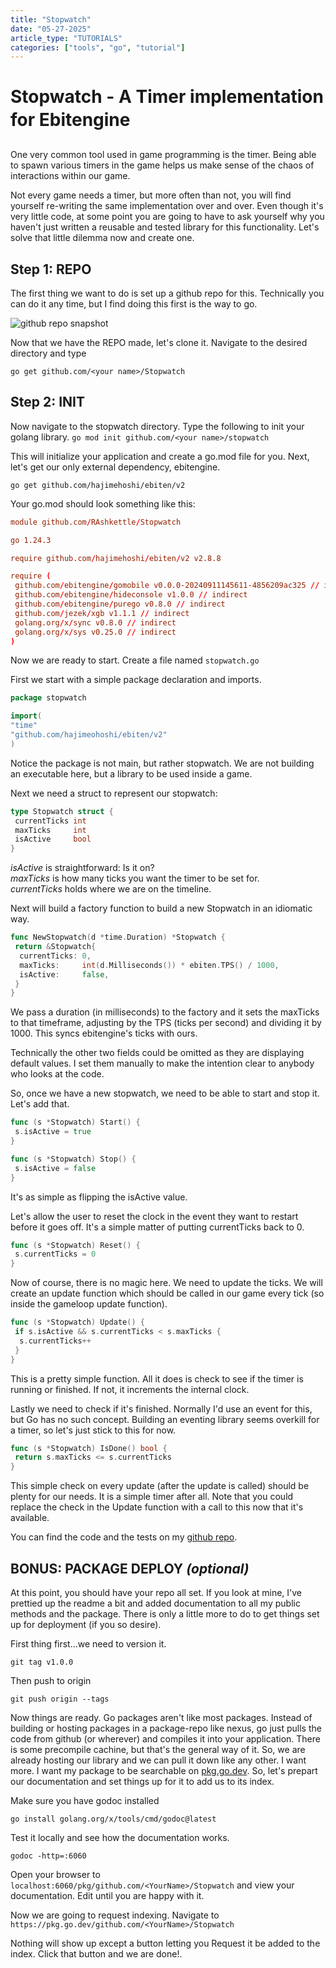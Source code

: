 ```yaml
---
title: "Stopwatch"
date: "05-27-2025"
article_type: "TUTORIALS"
categories: ["tools", "go", "tutorial"]
---
```


# Stopwatch - A Timer implementation for Ebitengine

One very common tool used in game programming is the timer. Being able to spawn various timers in the game helps us make sense of the chaos of interactions within our game.

Not every game needs a timer, but more often than not, you will find yourself re-writing the same implementation over and over. Even though it's very little code, at some point you are going to have to ask yourself why you haven't just written a reusable and tested library for this functionality. Let's solve that little dilemma now and create one.

## Step 1: REPO

The first thing we want to do is set up a github repo for this. Technically you can do it any time, but I find doing this first is the way to go.

![github repo snapshot](stopwatch-repo.png)

Now that we have the REPO made, let's clone it. Navigate to the desired directory and type

`go get github.com/<your name>/Stopwatch`

## Step 2: INIT

Now navigate to the stopwatch directory. Type the following to init your golang library.
`go mod init github.com/<your name>/stopwatch`

This will initialize your application and create a go.mod file for you.
Next, let's get our only external dependency, ebitengine.

`go get github.com/hajimehoshi/ebiten/v2`

Your go.mod should look something like this:

```toml
module github.com/RAshkettle/Stopwatch

go 1.24.3

require github.com/hajimehoshi/ebiten/v2 v2.8.8

require (
 github.com/ebitengine/gomobile v0.0.0-20240911145611-4856209ac325 // indirect
 github.com/ebitengine/hideconsole v1.0.0 // indirect
 github.com/ebitengine/purego v0.8.0 // indirect
 github.com/jezek/xgb v1.1.1 // indirect
 golang.org/x/sync v0.8.0 // indirect
 golang.org/x/sys v0.25.0 // indirect
)
```

Now we are ready to start. Create a file named `stopwatch.go`

First we start with a simple package declaration and imports.

```go
package stopwatch

import(
"time"
"github.com/hajimeohoshi/ebiten/v2"
)
```

Notice the package is not main, but rather stopwatch. We are not building an executable here, but a library to be used inside a game.

Next we need a struct to represent our stopwatch:

```go
type Stopwatch struct {
 currentTicks int
 maxTicks     int
 isActive     bool
}
```

_isActive_ is straightforward: Is it on?  
_maxTicks_ is how many ticks you want the timer to be set for.  
_currentTicks_ holds where we are on the timeline.

Next will build a factory function to build a new Stopwatch in an idiomatic way.

```go
func NewStopwatch(d *time.Duration) *Stopwatch {
 return &Stopwatch{
  currentTicks: 0,
  maxTicks:     int(d.Milliseconds()) * ebiten.TPS() / 1000,
  isActive:     false,
 }
}
```

We pass a duration (in milliseconds) to the factory and it sets the maxTicks to that timeframe, adjusting by the TPS (ticks per second) and dividing it by 1000. This syncs ebitengine's ticks with ours.

Technically the other two fields could be omitted as they are displaying default values. I set them manually to make the intention clear to anybody who looks at the code.

So, once we have a new stopwatch, we need to be able to start and stop it. Let's add that.

```go
func (s *Stopwatch) Start() {
 s.isActive = true
}

func (s *Stopwatch) Stop() {
 s.isActive = false
}
```

It's as simple as flipping the isActive value.

Let's allow the user to reset the clock in the event they want to restart before it goes off. It's a simple matter of putting currentTicks back to 0.

```go
func (s *Stopwatch) Reset() {
 s.currentTicks = 0
}

```

Now of course, there is no magic here. We need to update the ticks. We will create an update function which should be called in our game every tick (so inside the gameloop update function).

```go
func (s *Stopwatch) Update() {
 if s.isActive && s.currentTicks < s.maxTicks {
  s.currentTicks++
 }
}
```

This is a pretty simple function. All it does is check to see if the timer is running or finished. If not, it increments the internal clock.

Lastly we need to check if it's finished. Normally I'd use an event for this, but Go has no such concept. Building an eventing library seems overkill for a timer, so let's just stick to this for now.

```go
func (s *Stopwatch) IsDone() bool {
 return s.maxTicks <= s.currentTicks
}
```

This simple check on every update (after the update is called) should be plenty for our needs. It is a simple timer after all. Note that you could replace the check in the Update function with a call to this now that it's available.

You can find the code and the tests on my [github repo](https://www.github.com/RAshkettle/Stopwatch).

## BONUS: PACKAGE DEPLOY _(optional)_

At this point, you should have your repo all set. If you look at mine, I've prettied up the readme a bit and added documentation to all my public methods and the package. There is only a little more to do to get things set up for deployment (if you so desire).

First thing first...we need to version it.

```
git tag v1.0.0

```

Then push to origin

```
git push origin --tags

```

Now things are ready. Go packages aren't like most packages. Instead of building or hosting packages in a package-repo like nexus, go just pulls the code from github (or wherever) and compiles it into your application. There is some precompile cachine, but that's the general way of it.
So, we are already hosting our library and we can pull it down like any other. I want more. I want my package to be searchable on [pkg.go.dev](https://pkg.go.dev). So, let's prepart our documentation and set things up for it to add us to its index.

Make sure you have godoc installed

```
go install golang.org/x/tools/cmd/godoc@latest
```

Test it locally and see how the documentation works.

```
godoc -http=:6060
```

Open your browser to `localhost:6060/pkg/github.com/<YourName>/Stopwatch` and view your documentation. Edit until you are happy with it.

Now we are going to request indexing. Navigate to `https://pkg.go.dev/github.com/<YourName>/Stopwatch`

Nothing will show up except a button letting you Request it be added to the index. Click that button and we are done!.
